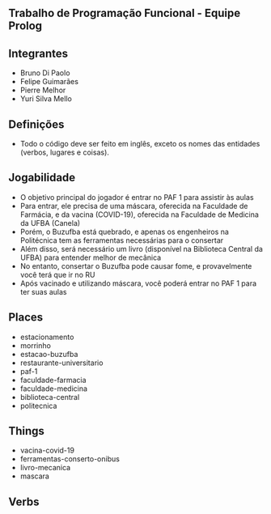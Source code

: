 ## Trabalho de Programação Funcional - Equipe Prolog

## Integrantes
* Bruno Di Paolo
* Felipe Guimarães
* Pierre Melhor
* Yuri Silva Mello

## Definições
* Todo o código deve ser feito em inglês, exceto os nomes das entidades (verbos, lugares e coisas).

## Jogabilidade
* O objetivo principal do jogador é entrar no PAF 1 para assistir às aulas
* Para entrar, ele precisa de uma máscara, oferecida na Faculdade de Farmácia, e da vacina (COVID-19), oferecida na Faculdade de Medicina da UFBA (Canela)
* Porém, o Buzufba está quebrado, e apenas os engenheiros na Politécnica tem as ferramentas necessárias para o consertar
* Além disso, será necessário um livro (disponível na Biblioteca Central da UFBA) para entender melhor de mecânica
* No entanto, consertar o Buzufba pode causar fome, e provavelmente você terá que ir no RU
* Após vacinado e utilizando máscara, você poderá entrar no PAF 1 para ter suas aulas

## Places
* estacionamento
* morrinho
* estacao-buzufba
* restaurante-universitario
* paf-1
* faculdade-farmacia
* faculdade-medicina
* biblioteca-central
* politecnica

## Things
* vacina-covid-19
* ferramentas-conserto-onibus
* livro-mecanica
* mascara

## Verbs
